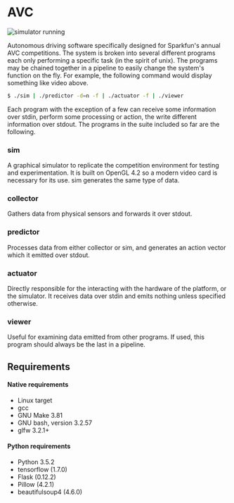 # AVC

![simulator running](https://raw.githubusercontent.com/mrpossoms/AVC2017/master/example.gif)

Autonomous driving software specifically designed for Sparkfun's annual AVC competitions. The system is broken into several different programs each only performing a specific task (in the spirit of unix). The programs may be chained together in a pipeline to easily change the system's function on the fly. For example, the following command would display something like video above.

```bash
$ ./sim | ./predictor -d=n -f | ./actuator -f | ./viewer
```

Each program with the exception of a few can receive some information over stdin, perform some processing or action, the write different information over stdout. The programs in the suite included so far are the following.

### sim
A graphical simulator to replicate the competition environment for testing and experimentation. It is built on OpenGL 4.2 so a modern video card is necessary for its use. sim generates the same type of data.

### collector
Gathers data from physical sensors and forwards it over stdout.

### predictor
Processes data from either collector or sim, and generates an action vector which it emitted over stdout.

### actuator
Directly responsible for the interacting with the hardware of the platform, or the simulator. It receives data over stdin and emits nothing unless specified otherwise.

### viewer
Useful for examining data emitted from other programs. If used, this program should always be the last in a pipeline.

## Requirements

#### Native requirements
* Linux target
* gcc
* GNU Make 3.81
* GNU bash, version 3.2.57
* glfw 3.2.1+

#### Python requirements
* Python 3.5.2
* tensorflow (1.7.0)
* Flask (0.12.2)
* Pillow (4.2.1)
* beautifulsoup4 (4.6.0)
